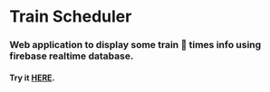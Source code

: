 # **Train Scheduler**

### Web application to display some train :station: times info using firebase realtime database.

#### Try it [HERE](https://adliano.github.io/TrainScheduler/).
